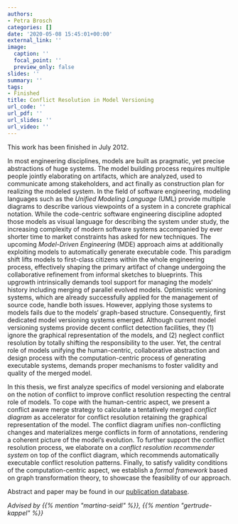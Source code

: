 ```yaml
---
authors:
- Petra Brosch
categories: []
date: '2020-05-08 15:45:01+00:00'
external_link: ''
image:
  caption: ''
  focal_point: ''
  preview_only: false
slides: ''
summary: ''
tags:
- Finished
title: Conflict Resolution in Model Versioning
url_code: ''
url_pdf: ''
url_slides: ''
url_video: ''
---
```


This work has been finished in July 2012.

In most engineering disciplines, models are built as pragmatic, yet precise abstractions of huge systems. The model building process requires multiple people jointly elaborating on artifacts, which are analyzed, used to communicate among stakeholders, and act finally as construction plan for realizing the modeled system. In the field of software engineering, modeling languages such as the _Unified Modeling Language_ (UML) provide multiple diagrams to describe various viewpoints of a system in a concrete graphical notation. While the code-centric software engineering discipline adopted those models as visual language for describing the system under study, the increasing complexity of modern software systems accompanied by ever shorter time to market constraints has asked for new techniques. The upcoming _Model-Driven Engineering_ (MDE) approach aims at additionally exploiting models to automatically generate executable code. This paradigm shift lifts models to first-class citizens within the whole engineering process, effectively shaping the primary artifact of change undergoing the collaborative refinement from informal sketches to blueprints. This upgrowth intrinsically demands tool support for managing the models‘ history including merging of parallel evolved models. Optimistic versioning systems, which are already successfully applied for the management of source code, handle both issues. However, applying those systems to models fails due to the models‘ graph-based structure. Consequently, first dedicated model versioning systems emerged. Although current model versioning systems provide decent conflict detection facilities, they (1) ignore the graphical representation of the models, and (2) neglect conflict resolution by totally shifting the responsibility to the user. Yet, the central role of models unifying the human-centric, collaborative abstraction and design process with the computation-centric process of generating executable systems, demands proper mechanisms to foster validity and quality of the merged model.

In this thesis, we first analyze specifics of model versioning and elaborate on the notion of conflict to improve conflict resolution respecting the central role of models. To cope with the human-centric aspect, we present a conflict aware merge strategy to calculate a tentatively merged _conflict diagram_ as accelerator for conflict resolution retaining the graphical representation of the model. The conflict diagram unifies non-conflicting changes and materializes merge conflicts in form of annotations, rendering a coherent picture of the model’s evolution. To further support the conflict resolution process, we elaborate on a _conflict resolution recommender system_ on top of the conflict diagram, which recommends automatically executable conflict resolution patterns. Finally, to satisfy validity conditions of the computation-centric aspect, we establish a _formal framework_ based on graph transformation theory, to showcase the feasibility of our approach.

Abstract and paper may be found in our <a class="external" href="http://publik.tuwien.ac.at/showentry.php?ID=208975&amp;lang=2">publication database</a>.

*Advised by {{% mention "martina-seidl" %}}, {{% mention "gertrude-kappel" %}}*